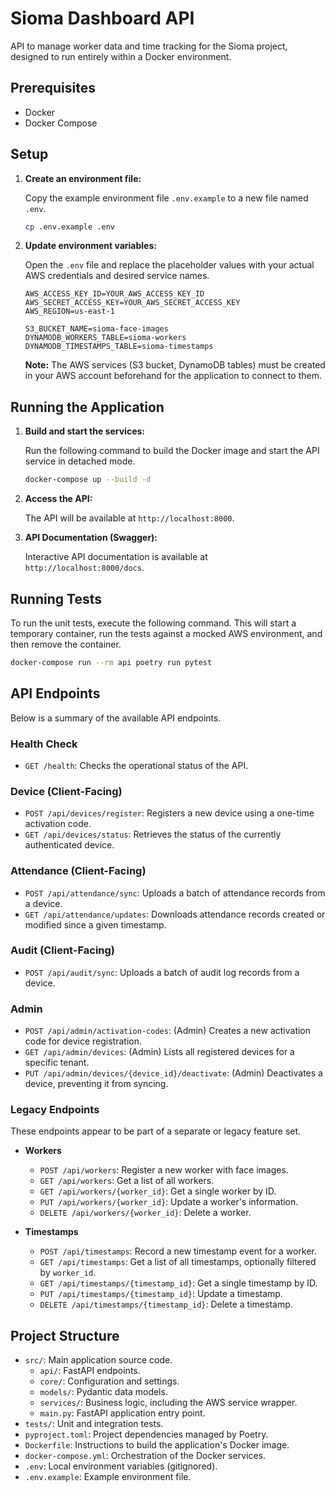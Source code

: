 # Sioma Dashboard API

API to manage worker data and time tracking for the Sioma project, designed to run entirely within a Docker environment.

## Prerequisites

- Docker
- Docker Compose

## Setup

1.  **Create an environment file:**

    Copy the example environment file `.env.example` to a new file named `.env`.

    ```bash
    cp .env.example .env
    ```

2.  **Update environment variables:**

    Open the `.env` file and replace the placeholder values with your actual AWS credentials and desired service names.

    ```
    AWS_ACCESS_KEY_ID=YOUR_AWS_ACCESS_KEY_ID
    AWS_SECRET_ACCESS_KEY=YOUR_AWS_SECRET_ACCESS_KEY
    AWS_REGION=us-east-1

    S3_BUCKET_NAME=sioma-face-images
    DYNAMODB_WORKERS_TABLE=sioma-workers
    DYNAMODB_TIMESTAMPS_TABLE=sioma-timestamps
    ```

    **Note:** The AWS services (S3 bucket, DynamoDB tables) must be created in your AWS account beforehand for the application to connect to them.

## Running the Application

1.  **Build and start the services:**

    Run the following command to build the Docker image and start the API service in detached mode.

    ```bash
    docker-compose up --build -d
    ```

2.  **Access the API:**

    The API will be available at `http://localhost:8000`.

3.  **API Documentation (Swagger):**

    Interactive API documentation is available at `http://localhost:8000/docs`.

## Running Tests

To run the unit tests, execute the following command. This will start a temporary container, run the tests against a mocked AWS environment, and then remove the container.

```bash
docker-compose run --rm api poetry run pytest
```

## API Endpoints

Below is a summary of the available API endpoints.

### Health Check

- `GET /health`: Checks the operational status of the API.

### Device (Client-Facing)

- `POST /api/devices/register`: Registers a new device using a one-time activation code.
- `GET /api/devices/status`: Retrieves the status of the currently authenticated device.

### Attendance (Client-Facing)

- `POST /api/attendance/sync`: Uploads a batch of attendance records from a device.
- `GET /api/attendance/updates`: Downloads attendance records created or modified since a given timestamp.

### Audit (Client-Facing)

- `POST /api/audit/sync`: Uploads a batch of audit log records from a device.

### Admin

- `POST /api/admin/activation-codes`: (Admin) Creates a new activation code for device registration.
- `GET /api/admin/devices`: (Admin) Lists all registered devices for a specific tenant.
- `PUT /api/admin/devices/{device_id}/deactivate`: (Admin) Deactivates a device, preventing it from syncing.

### Legacy Endpoints

These endpoints appear to be part of a separate or legacy feature set.

- **Workers**
  - `POST /api/workers`: Register a new worker with face images.
  - `GET /api/workers`: Get a list of all workers.
  - `GET /api/workers/{worker_id}`: Get a single worker by ID.
  - `PUT /api/workers/{worker_id}`: Update a worker's information.
  - `DELETE /api/workers/{worker_id}`: Delete a worker.

- **Timestamps**
  - `POST /api/timestamps`: Record a new timestamp event for a worker.
  - `GET /api/timestamps`: Get a list of all timestamps, optionally filtered by `worker_id`.
  - `GET /api/timestamps/{timestamp_id}`: Get a single timestamp by ID.
  - `PUT /api/timestamps/{timestamp_id}`: Update a timestamp.
  - `DELETE /api/timestamps/{timestamp_id}`: Delete a timestamp.


## Project Structure

-   `src/`: Main application source code.
    -   `api/`: FastAPI endpoints.
    -   `core/`: Configuration and settings.
    -   `models/`: Pydantic data models.
    -   `services/`: Business logic, including the AWS service wrapper.
    -   `main.py`: FastAPI application entry point.
-   `tests/`: Unit and integration tests.
-   `pyproject.toml`: Project dependencies managed by Poetry.
-   `Dockerfile`: Instructions to build the application's Docker image.
-   `docker-compose.yml`: Orchestration of the Docker services.
-   `.env`: Local environment variables (gitignored).
-   `.env.example`: Example environment file.
